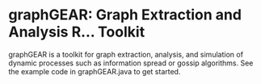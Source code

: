 graphGEAR: Graph Extraction and Analysis R... Toolkit
=========


graphGEAR is a toolkit for graph extraction, analysis, and simulation of dynamic processes such as information spread or gossip algorithms.
See the example code in graphGEAR.java to get started.
